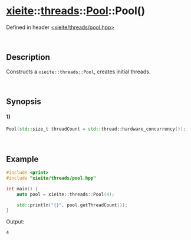 # [xieite](../../../../../../xieite.md)\:\:[threads](../../../../../../threads.md)\:\:[Pool](../../../../pool.md)\:\:Pool\(\)
Defined in header [<xieite/threads/pool.hpp>](../../../../../../../include/xieite/threads/pool.hpp)

&nbsp;

## Description
Constructs a `xieite::threads::Pool`, creates initial threads.

&nbsp;

## Synopsis
#### 1)
```cpp
Pool(std::size_t threadCount = std::thread::hardware_concurrency());
```

&nbsp;

## Example
```cpp
#include <print>
#include "xieite/threads/pool.hpp"

int main() {
    auto pool = xieite::threads::Pool(4);

    std::println("{}", pool.getThreadCount());
}
```
Output:
```
4
```

